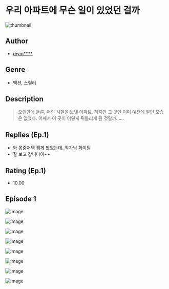 # 우리 아파트에 무슨 일이 있었던 걸까
![thumbnail](https://image-comic.pstatic.net/user_contents_data/challenge_comic/2023/05/24/128209/upload_7305744817407026274_480x623.jpeg)

## Author
- [reym****](https://comic.naver.com/artistTitle?id=128209)

## Genre
- 액션, 스릴러

## Description
> 오랜만에 들른, 어린 시절을 보낸 아파트. 하지만 그 곳엔 이미 예전에 알던 모습은 없었다. 어째서 이 곳이 이렇게 뒤틀리게 된 것일까......

## Replies (Ep.1)
- 와 몽중저택 잼께 봤었는데..작가님 화이팅
- 잘 보고 갑니다아~~

## Rating (Ep.1)
- 10.00

## Episode 1
![image](https://image-comic.pstatic.net/user_contents_data/challenge_comic/2023/05/24/128209/upload_7089568728990954806.jpeg)

![image](https://image-comic.pstatic.net/user_contents_data/challenge_comic/2023/05/24/128209/upload_4135489947856745783.jpeg)

![image](https://image-comic.pstatic.net/user_contents_data/challenge_comic/2023/05/24/128209/upload_3834310824322949431.jpeg)

![image](https://image-comic.pstatic.net/user_contents_data/challenge_comic/2023/05/24/128209/upload_3978758074322400822.jpeg)

![image](https://image-comic.pstatic.net/user_contents_data/challenge_comic/2023/05/24/128209/upload_3833464209063162674.jpeg)

![image](https://image-comic.pstatic.net/user_contents_data/challenge_comic/2023/05/24/128209/upload_3775813318262219829.jpeg)

![image](https://image-comic.pstatic.net/user_contents_data/challenge_comic/2023/05/24/128209/upload_7076906959179559731.jpeg)

![image](https://image-comic.pstatic.net/user_contents_data/challenge_comic/2023/05/24/128209/upload_3617858767094505777.jpeg)
